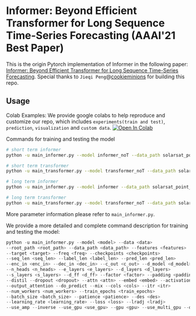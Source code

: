 # Informer: Beyond Efficient Transformer for Long Sequence Time-Series Forecasting (AAAI'21 Best Paper)

This is the origin Pytorch implementation of Informer in the following paper: 
[Informer: Beyond Efficient Transformer for Long Sequence Time-Series Forecasting](https://arxiv.org/abs/2012.07436). Special thanks to `Jieqi Peng`@[cookieminions](https://github.com/cookieminions) for building this repo.


## Usage
<span id="colablink">Colab Examples:</span> We provide google colabs to help reproduce and customize our repo, which includes `experiments(train and test)`, `prediction`, `visualization` and `custom data`.
[![Open In Colab](https://colab.research.google.com/assets/colab-badge.svg)](https://colab.research.google.com/drive/1_X7O2BkFLvqyCdZzDZvV2MB0aAvYALLC)


Commands for training and testing the model 

```bash
# short term informer
python -u main_informer.py --model informer_noT --data_path solarsat_point_if_ --seq_len 12 --label_len 12 --pred_len 12

# short term transformer
python -u main_transformer.py --model transformer_noT --data_path solarsat_point_if_long_ --seq_len 96 --label_len 96 --pred_len 96

# long term informer
python -u main_informer.py --model informer --data_path solarsat_point_if_ --seq_len 12 --label_len 12 --pred_len 12

# long term transformer
python -u main_transformer.py --model transformer_noT --data_path solarsat_point_if_long_ --seq_len 96 --label_len 96 --pred_len 96
```

More parameter information please refer to `main_informer.py`.

We provide a more detailed and complete command description for training and testing the model:

```python
python -u main_informer.py --model <model> --data <data>
--root_path <root_path> --data_path <data_path> --features <features>
--target <target> --freq <freq> --checkpoints <checkpoints>
--seq_len <seq_len> --label_len <label_len> --pred_len <pred_len>
--enc_in <enc_in> --dec_in <dec_in> --c_out <c_out> --d_model <d_model>
--n_heads <n_heads> --e_layers <e_layers> --d_layers <d_layers>
--s_layers <s_layers> --d_ff <d_ff> --factor <factor> --padding <padding>
--distil --dropout <dropout> --attn <attn> --embed <embed> --activation <activation>
--output_attention --do_predict --mix --cols <cols> --itr <itr>
--num_workers <num_workers> --train_epochs <train_epochs>
--batch_size <batch_size> --patience <patience> --des <des>
--learning_rate <learning_rate> --loss <loss> --lradj <lradj>
--use_amp --inverse --use_gpu <use_gpu> --gpu <gpu> --use_multi_gpu --devices <devices>
```